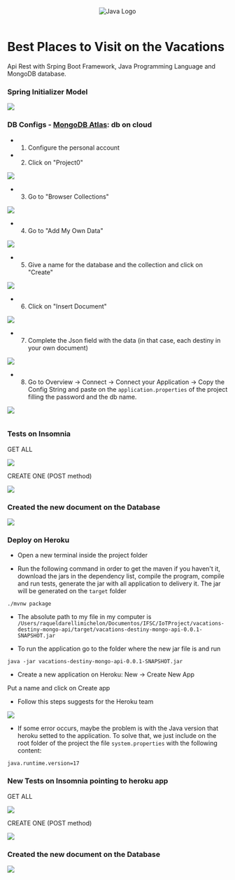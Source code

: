 <p align="center">
    <br>
    <img src="https://raw.githubusercontent.com/abrahamcalf/programming-languages-logos/30a0ecf99188be99a3c75a00efb5be61eca9c382/src/java/java.svg" alt="Java Logo">
    <br>
    <br>
    <h1>
    <b>Best Places to Visit on the Vacations</b>
    </h1>
</p>

Api Rest with Srping Boot Framework, Java Programming Language and MongoDB database.

### Spring Initializer Model

![](initializer.png)

### DB Configs - [MongoDB Atlas](https://www.mongodb.com/): db on cloud

- 1. Configure the personal account
- 2. Click on "Project0"

![](step2.png)

- 3. Go to "Browser Collections"

![](step3.png)

- 4. Go to "Add My Own Data"

![](step4.png) 

- 5. Give a name for the database and the collection and click on "Create"


![](step5.png)

- 6. Click on "Insert Document" 

![](step6.png)

- 7. Complete the Json field with the data (in that case, each destiny in your own document)

![](step7.png)

- 8. Go to Overview -> Connect -> Connect your Application -> Copy the Config String and paste on the `application.properties` of the project filling the password and the db name.

![](step8.png)


```spring.data.mongodb.uri=mongodb+srv://raquelmichelonaulas:<password>@clustermichelon.i2gagrh.mongodb.net/<NAMEDB>?retryWrites=true&w=majority
```


### Tests on Insomnia

GET ALL 

![](get.png)

CREATE ONE (POST method)

![](post.png)

### Created the new document on the Database

![](createdOndb.png)

### Deploy on Heroku

- Open a new terminal inside the project folder

- Run the following command in order to get the maven if you haven't it, 
download the jars in the dependency list, compile the program, compile and run tests, 
generate the jar with all application to delivery it. The jar will be generated on the `target` folder


``` ./mvnw package ``` 

- The absolute path to my file in my computer is `/Users/raqueldarellimichelon/Documentos/IFSC/IoTProject/vacations-destiny-mongo-api/target/vacations-destiny-mongo-api-0.0.1-SNAPSHOT.jar`

- To run the application go to the folder where the new jar file is and run

``` java -jar vacations-destiny-mongo-api-0.0.1-SNAPSHOT.jar ```

- Create a new application on Heroku: New -> Create New App

Put a name and click on Create app

- Follow this steps suggests for the Heroku team

![](heroku1.png)

- If some error occurs, maybe the problem is with the Java version that heroku setted to the application. To solve that, 
we just include on the root folder of the project the file `system.properties` with the following content:

```
java.runtime.version=17
```


### New Tests on Insomnia pointing to heroku app

GET ALL 

![](getheroku.png)

CREATE ONE (POST method)

![](postheroku.png)

### Created the new document on the Database

![](created.png)




